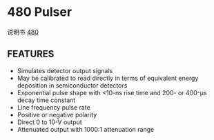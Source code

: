 <!-- 480.md --- 
;; 
;; Description: 
;; Author: Hongyi Wu(吴鸿毅)
;; Email: wuhongyi@qq.com 
;; Created: 四 6月  1 14:35:16 2017 (+0800)
;; Last-Updated: 五 6月  2 18:18:59 2017 (+0800)
;;           By: Hongyi Wu(吴鸿毅)
;;     Update #: 2
;; URL: http://wuhongyi.cn -->

# 480  Pulser

说明书 [480](http://wuhongyi.cn/DAQNote/pdf/ElectronicsModules/ORTEC/480.pdf)

## FEATURES

- Simulates detector output signals
- May be calibrated to read directly in terms of equivalent energy deposition in semiconductor detectors
- Exponential pulse shape with <10-ns rise time and 200- or 400-μs decay time constant
- Line frequency pulse rate
- Positive or negative polarity
- Direct 0 to 10-V output
- Attenuated output with 1000:1 attenuation range



<!-- 480.md ends here -->
